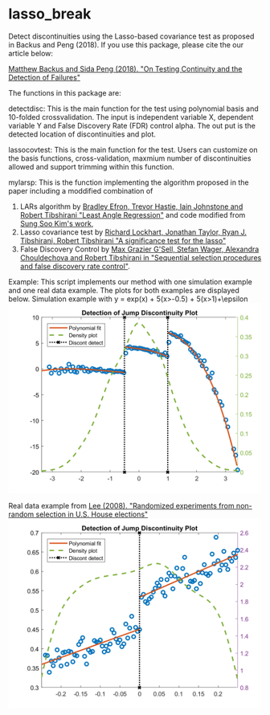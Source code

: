 # lasso_break
Detect discontinuities using the Lasso-based covariance test as proposed in Backus and Peng (2018). 
If you use this package, please cite the our article below:

[Matthew Backus and Sida Peng (2018). "On Testing Continuity and the Detection of Failures"](https://61cabf8f-a-ab15346e-s-sites.googlegroups.com/a/umich.edu/mrb/files/backuspeng_2018_wp_lassobreaks.pdf?attachauth=ANoY7cqUviWLqbH1vElYUmGy3YTBEGfmPUgZm1J-q5BJqH8BSWf-zCj6AOTkYcnt5--HepT-HrlNDmWJ5QHpjXzUbx2LQO3mu3Sy2PkDe5wYsSvE1tCIgZJoiS1UbNO50p6MvAEqjB2n-vQ1xfY5bo9ih3wCO1P_VmarpHCNmKGcb53DfhM56IP3YC4PPgb8S5QrXwHT2ms9l8E30EHIOC_4wYauuDbG-d8lDYYCUYcu-JuCgHk48Fo%3D&attredirects=0)

The functions in this package are:

detectdisc: This is the main function for the test using polynomial basis and 10-folded crossvalidation. The input is independent variable X, dependent variable Y and False Discovery Rate (FDR) control alpha. The out put is the detected location of discontinuities and plot.

lassocovtest: This is the main function for the test. Users can customize on the basis functions, cross-validation, maxmium number of discontinuities allowed and support trimming within this function.

mylarsp: This is the function implementing the algorithm proposed in the paper including a moddified combination of 
1) LARs algorithm by [Bradley Efron, Trevor Hastie, Iain Johnstone and Robert Tibshirani 
"Least Angle Regression"](http://statweb.stanford.edu/~tibs/ftp/lars.pdf) and code modified from [Sung Soo Kim's work](https://www.mathworks.com/matlabcentral/fileexchange/23186-lars-algorithm), 
2) Lasso covariance test by [Richard Lockhart, Jonathan Taylor, Ryan J. Tibshirani, 
Robert Tibshirani "A significance test for the lasso"](http://statweb.stanford.edu/~tibs/ftp/covtest.pdf)
3) False Discovery Control by [Max Grazier G'Sell, Stefan Wager, Alexandra Chouldechova and Robert Tibshirani in "Sequential selection procedures and false discovery rate control"](http://www.stat.cmu.edu/~ryantibs/journalclub/gsell_2014.pdf). 
 
Example: This script implements our method with one simulation example and one real data example. The plots for both examples are displayed below.
Simulation example with y = exp(x) + 5(x>-0.5) + 5(x>1)+\epsilon     
![alt text](https://github.com/psdsam/lasso_break/blob/master/plots/plot2.png)

Real data example from [Lee (2008). "Randomized experiments from non-random selection in
U.S. House elections"](https://www.princeton.edu/~davidlee/wp/RDrand.pdf)
![alt text](https://github.com/psdsam/lasso_break/blob/master/plots/plot.png)

